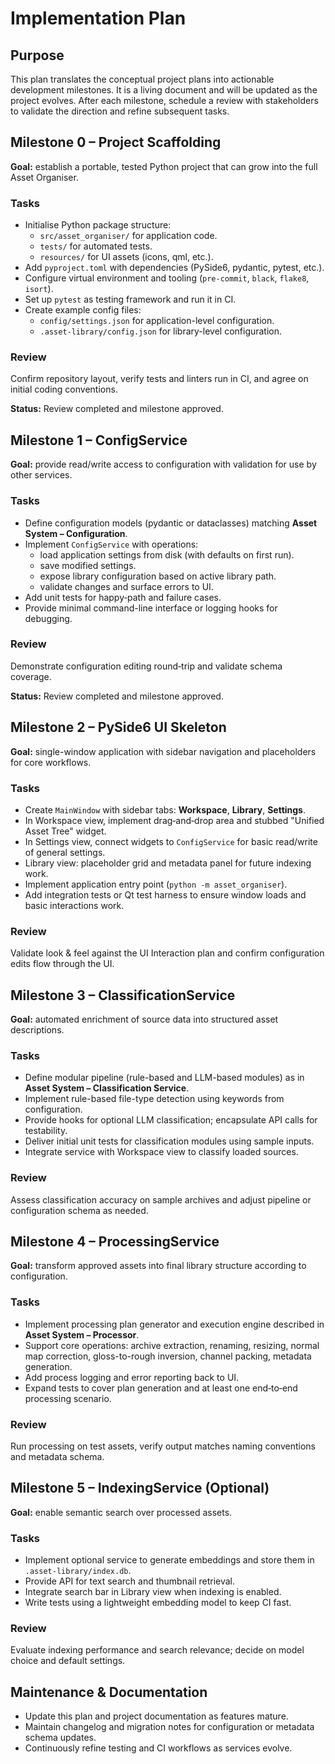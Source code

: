 # Implementation Plan

## Purpose
This plan translates the conceptual project plans into actionable development milestones. It is a living document and will be updated as the project evolves. After each milestone, schedule a review with stakeholders to validate the direction and refine subsequent tasks.

## Milestone 0 – Project Scaffolding
**Goal:** establish a portable, tested Python project that can grow into the full Asset Organiser.

### Tasks
- Initialise Python package structure:
  - `src/asset_organiser/` for application code.
  - `tests/` for automated tests.
  - `resources/` for UI assets (icons, qml, etc.).
- Add `pyproject.toml` with dependencies (PySide6, pydantic, pytest, etc.).
- Configure virtual environment and tooling (`pre-commit`, `black`, `flake8`, `isort`).
- Set up `pytest` as testing framework and run it in CI.
- Create example config files:
  - `config/settings.json` for application-level configuration.
  - `.asset-library/config.json` for library-level configuration.

### Review
Confirm repository layout, verify tests and linters run in CI, and agree on initial coding conventions.

**Status:** Review completed and milestone approved.

## Milestone 1 – ConfigService
**Goal:** provide read/write access to configuration with validation for use by other services.

### Tasks
- Define configuration models (pydantic or dataclasses) matching **Asset System – Configuration**.
- Implement `ConfigService` with operations:
  - load application settings from disk (with defaults on first run).
  - save modified settings.
  - expose library configuration based on active library path.
  - validate changes and surface errors to UI.
- Add unit tests for happy‑path and failure cases.
- Provide minimal command-line interface or logging hooks for debugging.

### Review
Demonstrate configuration editing round‑trip and validate schema coverage.

**Status:** Review completed and milestone approved.

## Milestone 2 – PySide6 UI Skeleton
**Goal:** single-window application with sidebar navigation and placeholders for core workflows.

### Tasks
- Create `MainWindow` with sidebar tabs: **Workspace**, **Library**, **Settings**.
- In Workspace view, implement drag‑and‑drop area and stubbed "Unified Asset Tree" widget.
- In Settings view, connect widgets to `ConfigService` for basic read/write of general settings.
- Library view: placeholder grid and metadata panel for future indexing work.
- Implement application entry point (`python -m asset_organiser`).
- Add integration tests or Qt test harness to ensure window loads and basic interactions work.

### Review
Validate look & feel against the UI Interaction plan and confirm configuration edits flow through the UI.

## Milestone 3 – ClassificationService
**Goal:** automated enrichment of source data into structured asset descriptions.

### Tasks
- Define modular pipeline (rule-based and LLM-based modules) as in **Asset System – Classification Service**.
- Implement rule-based file-type detection using keywords from configuration.
- Provide hooks for optional LLM classification; encapsulate API calls for testability.
- Deliver initial unit tests for classification modules using sample inputs.
- Integrate service with Workspace view to classify loaded sources.

### Review
Assess classification accuracy on sample archives and adjust pipeline or configuration schema as needed.

## Milestone 4 – ProcessingService
**Goal:** transform approved assets into final library structure according to configuration.

### Tasks
- Implement processing plan generator and execution engine described in **Asset System – Processor**.
- Support core operations: archive extraction, renaming, resizing, normal map correction, gloss-to-rough inversion, channel packing, metadata generation.
- Add process logging and error reporting back to UI.
- Expand tests to cover plan generation and at least one end‑to‑end processing scenario.

### Review
Run processing on test assets, verify output matches naming conventions and metadata schema.

## Milestone 5 – IndexingService (Optional)
**Goal:** enable semantic search over processed assets.

### Tasks
- Implement optional service to generate embeddings and store them in `.asset-library/index.db`.
- Provide API for text search and thumbnail retrieval.
- Integrate search bar in Library view when indexing is enabled.
- Write tests using a lightweight embedding model to keep CI fast.

### Review
Evaluate indexing performance and search relevance; decide on model choice and default settings.

## Maintenance & Documentation
- Update this plan and project documentation as features mature.
- Maintain changelog and migration notes for configuration or metadata schema updates.
- Continuously refine testing and CI workflows as services evolve.

